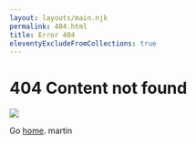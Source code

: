 ```yaml
---
layout: layouts/main.njk
permalink: 404.html
title: Error 404
eleventyExcludeFromCollections: true
---
```

# 404 Content not found

<img src="{{ '/img/Rory_11.png' | url }}">

Go <a href="{{ '/' | url }}">home</a>.
martin
